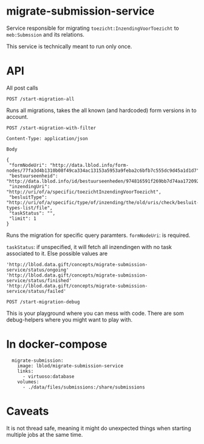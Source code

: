 # migrate-submission-service
Service responsible for migrating `toezicht:InzendingVoorToezicht` to `meb:Submssion` and its relations.

This service is technically meant to run only once.

# API
All post calls

```
POST /start-migration-all
```
Runs all migrations, takes the all known (and hardcoded) form versions in to account.

```
POST /start-migration-with-filter

Content-Type: application/json

Body

{
 "formNodeUri": "http://data.lblod.info/form-nodes/77fa3d4b1310b08f49ca334ac13153a5953a9feba2c6bfb7c555dc9d45a1d1d7",
 "bestuurseenheid": "http://data.lblod.info/id/bestuurseenheden/974816591f269bb7d74aa1720922651529f3d3b2a787f5c60b73e5a0384950a4",
 "inzendingUri": "http://uri/of/a/specific/toezichtInzendingVoorToezicht",
 "besluitType": "http://uri/of/a/specific/type/of/inzending/the/old/uris/check/besluit-types-list/file",
 "taskStatus": "",
 "limit": 1
}
```
Runs the migration for specific query paramters.
`formNodeUri`: is required.

`taskStatus`: if unspecified, it will fetch all inzendingen with no task associated to it. Else possible values are
```
'http://lblod.data.gift/concepts/migrate-submission-service/status/ongoing'
'http://lblod.data.gift/concepts/migrate-submission-service/status/finished'
'http://lblod.data.gift/concepts/migrate-submission-service/status/failed'
```

```
POST /start-migration-debug
```
This is your playground where you can mess with code. There are som debug-helpers where you might want to play with.

# In docker-compose
```
  migrate-submission:
    image: lblod/migrate-submission-service
    links:
      - virtuoso:database
    volumes:
      - ./data/files/submissions:/share/submissions
```

# Caveats
It is not thread safe, meaning it might do unexpected things when starting multiple jobs at the same time.
